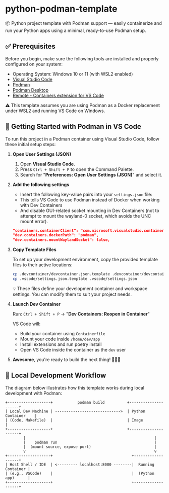 # python-podman-template
📦 Python project template with Podman support — easily containerize and run your Python apps using a minimal, ready-to-use Podman setup.

## ✅ Prerequisites
Before you begin, make sure the following tools are installed and properly configured on your system:
- Operating System: Windows 10 or 11 (with WSL2 enabled)
- [Visual Studio Code](https://code.visualstudio.com/)
- [Podman](https://podman.io/)
- [Podman Desktop](https://podman.io/podman-desktop)
- [Remote - Containers extension for VS Code](https://marketplace.visualstudio.com/items?itemName=ms-vscode-remote.remote-containers)

⚠️ This template assumes you are using Podman as a Docker replacement under WSL2 and running VS Code on Windows.

## 🚀 Getting Started with Podman in VS Code
To run this project in a Podman container using Visual Studio Code, follow these initial setup steps:

1. **Open User Settings (JSON)**
    1. Open **Visual Studio Code**.
    1. Press `Ctrl + Shift + P` to open the Command Palette.
    1. Search for "**Preferences: Open User Settings (JSON)**" and select it.

1. **Add the following settings**
    - Insert the following key-value pairs into your `settings.json` file:
    - This tells VS Code to use Podman instead of Docker when working with Dev Containers 
    - And disable GUI-related socket mounting in Dev Containers (not to attempt to mount the wayland-0 socket, which avoids the UNC mount error).
    ```json
    "containers.containerClient": "com.microsoft.visualstudio.containers.podman",
    "dev.containers.dockerPath": "podman",
    "dev.containers.mountWaylandSocket": false,
    ``` 

1. **Copy Template Files**

    To set up your development environment, copy the provided template files to their active locations:
    ```bash
    cp .devcontainer/devcontainer.json.template .devcontainer/devcontainer.json
    cp .vscode/settings.json.template .vscode/settings.json
    ```
    💡 These files define your development container and workspace settings. You can modify them to suit your project needs.

1. **Launch Dev Container**
    
    Run: `Ctrl + Shift + P` → "**Dev Containers: Reopen in Container**"

    VS Code will:
    - Build your container using `Containerfile`
    - Mount your code inside `/home/dev/app`
    - Install extensions and run poetry install
    - Open VS Code inside the container as the `dev` user

1. **Awesome**, you're ready to build the next thing! 🎉🎉🎉

## 🔧 Local Development Workflow

The diagram below illustrates how this template works during local development with Podman:
```
+-------------------+           podman build          +---------------------+
| Local Dev Machine | ----------------------------->  | Python Container    |
| (Code, Makefile)  |                                 | Image               |
+-------------------+                                 +---------------------+
        |                                                         |
        |    podman run                                           |
        |  (mount source, expose port)                            |
        v                                                         v
+-------------------+                                   +-------------------+
| Host Shell / IDE  | <--------- localhost:8000 --------|  Running Container |
| (e.g., VSCode)    |                                   |  (Python app)      |
+-------------------+                                   +-------------------+

```